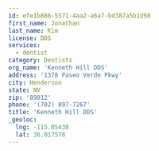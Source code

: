 ```yaml
---
id: efe1b886-5571-4aa2-a6a7-bd387a5b1d98
first_name: Jonathan
last_name: Kim
license: DDS
services:
  - dentist
category: Dentists
org_name: 'Kenneth Hill DDS'
address: '1378 Paseo Verde Pkwy'
city: Henderson
state: NV
zip: '89012'
phone: '(702) 897-7267'
title: 'Kenneth Hill DDS'
_geoloc:
  lng: -115.05438
  lat: 36.017578
---
```

